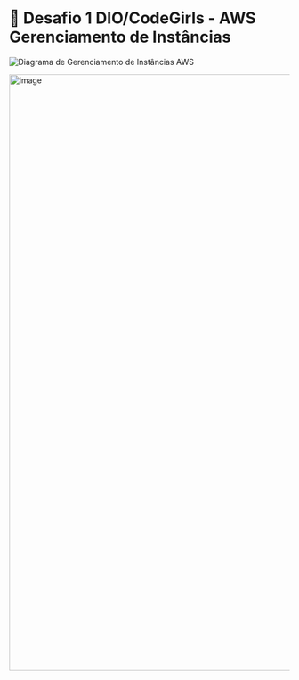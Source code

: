 # 🚀 Desafio 1 DIO/CodeGirls - AWS Gerenciamento de Instâncias

![Diagrama de Gerenciamento de Instâncias AWS](images/gerenciandoInstancias.png)

<img width="780" height="1069" alt="image" src="https://github.com/user-attachments/assets/8a53a684-0c5a-41a8-8545-5cc7f619374b" />

